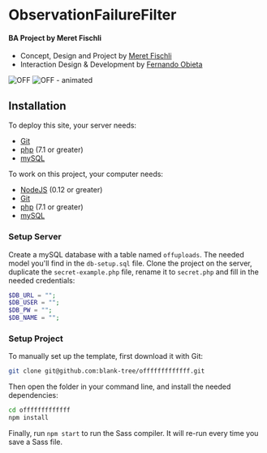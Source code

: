 # ObservationFailureFilter
#### BA Project by Meret Fischli
- Concept, Design and Project by [Meret Fischli](https://www.instagram.com/meretfischli/)
- Interaction Design & Development by [Fernando Obieta](https://fernando-obieta.com)

![OFF](https://be.fernando-obieta.com/wp-content/uploads/2019/09/off01.png)
![OFF - animated](https://be.fernando-obieta.com/wp-content/uploads/2019/09/off.gif)

## Installation

To deploy this site, your server needs:

- [Git](https://git-scm.com/)
- [php](https://php.net/) (7.1 or greater)
- [mySQL](https://www.mysql.com/)

To work on this project, your computer needs:

- [NodeJS](https://nodejs.org/en/) (0.12 or greater)
- [Git](https://git-scm.com/)
- [php](https://php.net/) (7.1 or greater)
- [mySQL](https://www.mysql.com/)

### Setup Server
Create a mySQL database with a table named `offuploads`. The needed model you'll find in the `db-setup.sql` file.
Clone the project on the server, duplicate the `secret-example.php` file, rename it to `secret.php` and fill in the needed credentials:

```php
$DB_URL = "";
$DB_USER = "";
$DB_PW = "";
$DB_NAME = "";
```

### Setup Project

To manually set up the template, first download it with Git:

```bash
git clone git@github.com:blank-tree/offfffffffffff.git
```

Then open the folder in your command line, and install the needed dependencies:

```bash
cd offfffffffffff
npm install
```

Finally, run `npm start` to run the Sass compiler. It will re-run every time you save a Sass file.
